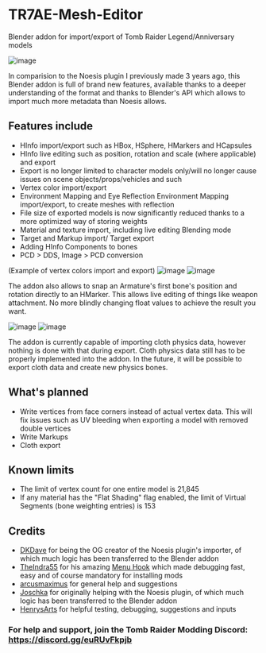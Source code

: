 # TR7AE-Mesh-Editor
Blender addon for import/export of Tomb Raider Legend/Anniversary models

![image](https://github.com/user-attachments/assets/e7ab59bf-9154-4941-a179-57b487745039)

In comparision to the Noesis plugin I previously made 3 years ago, this Blender addon is full of brand new features, available thanks to a deeper understanding of the format and thanks to Blender's API which allows to import much more metadata than Noesis allows.

## Features include

- HInfo import/export such as HBox, HSphere, HMarkers and HCapsules
- HInfo live editing such as position, rotation and scale (where applicable) and export
- Export is no longer limited to character models only/will no longer cause issues on scene objects/props/vehicles and such
- Vertex color import/export
- Environment Mapping and Eye Reflection Environment Mapping import/export, to create meshes with reflection
- File size of exported models is now significantly reduced thanks to a more optimized way of storing weights
- Material and texture import, including live editing Blending mode
- Target and Markup import/ Target export
- Adding HInfo Components to bones
- PCD > DDS, Image > PCD conversion

(Example of vertex colors import and export)
![image](https://github.com/user-attachments/assets/d091a715-27c8-499d-a7cd-52276eb7cd7a)
![image](https://github.com/user-attachments/assets/962cdcf0-aed4-40ee-8735-fb1383037244)

The addon also allows to snap an Armature's first bone's position and rotation directly to an HMarker. This allows live editing of things like weapon attachment. No more blindly changing float values to achieve the result you want.

![image](https://github.com/user-attachments/assets/219cbc91-38e2-4a32-9ba1-d064bb372866)
![image](https://github.com/user-attachments/assets/16e04bb3-9fc0-4d95-8b37-37c2e3eebc45)

The addon is currently capable of importing cloth physics data, however nothing is done with that during export. Cloth physics data still has to be properly implemented into the addon. In the future, it will be possible to export cloth data and create new physics bones.

## What's planned

- Write vertices from face corners instead of actual vertex data. This will fix issues such as UV bleeding when exporting a model with removed double vertices
- Write Markups
- Cloth export

## Known limits

- The limit of vertex count for one entire model is 21,845
- If any material has the "Flat Shading" flag enabled, the limit of Virtual Segments (bone weighting entries) is 153

## Credits

* [DKDave](https://github.com/DKDave) for being the OG creator of the Noesis plugin's importer, of which much logic has been transferred to the Blender addon
* [TheIndra55](https://github.com/TheIndra55) for his amazing [Menu Hook](https://github.com/TheIndra55/TRLAU-menu-hook) which made debugging fast, easy and of course mandatory for installing mods
* [arcusmaximus](https://github.com/arcusmaximus) for general help and suggestions
* [Joschka](https://forum.xentax.com/memberlist.php?mode=viewprofile&u=82197) for originally helping with the Noesis plugin, of which much logic has been transferred to the Blender addon
* [HenrysArts](https://x.com/HenrysArts) for helpful testing, debugging, suggestions and inputs


### For help and support, join the Tomb Raider Modding Discord: https://discord.gg/euRUvFkpjb
